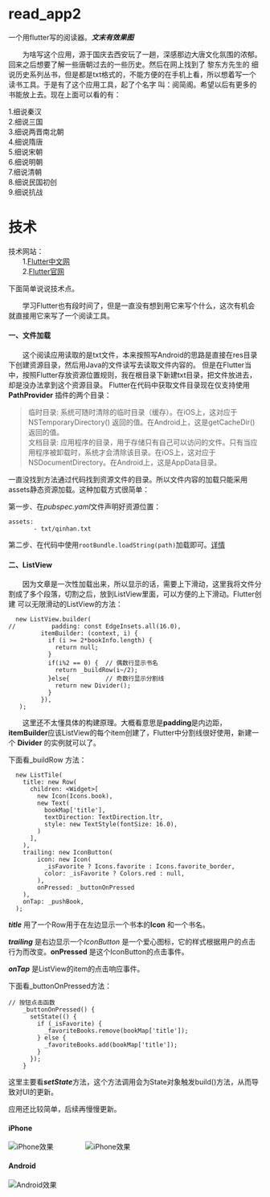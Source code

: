 # read_app2
一个用flutter写的阅读器。***文末有效果图***

&emsp;&emsp;为啥写这个应用，源于国庆去西安玩了一趟，深感那边大唐文化氛围的浓郁。回来之后想要了解一些唐朝过去的一些历史。然后在网上找到了 
黎东方先生的 细说历史系列丛书，但是都是txt格式的，不能方便的在手机上看，所以想着写一个读书工具。于是有了这个应用工具，起了个名字
叫：阅简阁。希望以后有更多的书能放上去。现在上面可以看的有：

  1.细说秦汉 <br />
  2.细说三国 <br />
  3.细说两晋南北朝 <br />
  4.细说隋唐 <br />
  5.细说宋朝 <br />
  6.细说明朝 <br />
  7.细说清朝 <br />
  8.细说民国初创 <br />
  9.细说抗战  <br />
 
 
 # 技术
 
 技术网站：<br />
 &emsp;&emsp;1.[Flutter中文网](https://flutterchina.club)<br />
 &emsp;&emsp;2.[Flutter官网](https://flutter.io/get-started/install/)<br />


 下面简单说说技术点。
 
 &emsp;&emsp;学习Flutter也有段时间了，但是一直没有想到用它来写个什么，这次有机会就直接用它来写了一个阅读工具。
 
 #### 一、文件加载
 
 &emsp;&emsp;这个阅读应用读取的是txt文件，本来按照写Android的思路是直接在res目录下创建资源目录，然后用Java的文件读写去读取文件内容的。
 但是在Flutter当中，按照Flutter存放资源位置规则，我在根目录下新建txt目录，把文件放进去，却是没办法拿到这个资源目录。
 Flutter在代码中获取文件目录现在仅支持使用**PathProvider** 插件的两个目录：
 >临时目录: 系统可随时清除的临时目录（缓存）。在iOS上，这对应于NSTemporaryDirectory() 返回的值。在Android上，这是getCacheDir()返回的值。<br />
 >文档目录: 应用程序的目录，用于存储只有自己可以访问的文件。只有当应用程序被卸载时，系统才会清除该目录。在iOS上，这对应于NSDocumentDirectory。在Android上，这是AppData目录。
 
 一直没找到方法通过代码找到资源文件的目录。所以文件内容的加载只能采用assets静态资源加载。这种加载方式很简单：
 
 第一步、在*pubspec.yaml*文件声明好资源位置：<br />
 ```
 assets:
        - txt/qinhan.txt
 ```
 
 第二步、在代码中使用```rootBundle.loadString(path)```加载即可。[详情](https://flutterchina.club/assets-and-images/)
 
 
 #### 二、ListView
 
 &emsp;&emsp;因为文章是一次性加载出来，所以显示的话，需要上下滑动，这里我将文件分割成了多个段落，切割之后，放到ListView里面，可以方便的上下滑动。Flutter创建
 可以无限滑动的ListView的方法：
 ```
   new ListView.builder(
//          padding: const EdgeInsets.all(16.0),
          itemBuilder: (context, i) {
            if (i >= 2*bookInfo.length) {
              return null;
            }
            if(i%2 == 0) {  // 偶数行显示书名
              return _buildRow(i~/2);
            }else{          // 奇数行显示分割线
              return new Divider();
            }
          }),
    );
 ```
 
 &emsp;&emsp;这里还不太懂具体的构建原理。大概看意思是**padding**是内边距，**itemBuilder**应该ListView的每个item创建了，Flutter中分割线很好使用，新建一个
 **Divider** 的实例就可以了。 <br />
 
 下面看_buildRow 方法：<br />
 
  ```
    new ListTile(
      title: new Row(
        children: <Widget>[
          new Icon(Icons.book),
          new Text(
            bookMap['title'],
            textDirection: TextDirection.ltr,
            style: new TextStyle(fontSize: 16.0),
          )
        ],
      ),
      trailing: new IconButton(
          icon: new Icon(
            _isFavorite ? Icons.favorite : Icons.favorite_border,
            color: _isFavorite ? Colors.red : null,
          ),
          onPressed: _buttonOnPressed
      ),
      onTap: _pushBook,
    );
  ```
 ***title*** 用了一个Row用于在左边显示一个书本的**Icon** 和一个书名。
 
 ***trailing*** 是右边显示一个*IconButton* 是一个爱心图标，它的样式根据用户的点击行为而改变。**onPressed** 是这个IconButton的点击事件。
 
 ***onTap*** 是ListView的item的点击响应事件。
 <br />
 
下面看_buttonOnPressed方法：
```
// 按钮点击函数
    _buttonOnPressed() {
      setState(() {
        if (_isFavorite) {
          _favoriteBooks.remove(bookMap['title']);
        } else {
          _favoriteBooks.add(bookMap['title']);
        }
      });
    }
```

这里主要看***setState***方法，这个方法调用会为State对象触发build()方法，从而导致对UI的更新。 

应用还比较简单，后续再慢慢更新。<br />

#### iPhone
 ![iPhone效果](https://github.com/linguanghua/read_app2/blob/master/app_file/iphone-1.png "Android效果")
 &emsp;&emsp;&emsp;&emsp;
 ![iPhone效果](https://github.com/linguanghua/read_app2/blob/master/app_file/iphone-2.png "Android效果")
 <br />
 #### Android
 ![Android效果](https://github.com/linguanghua/read_app2/blob/master/app_file/android-1.png "Android效果")
 
 
